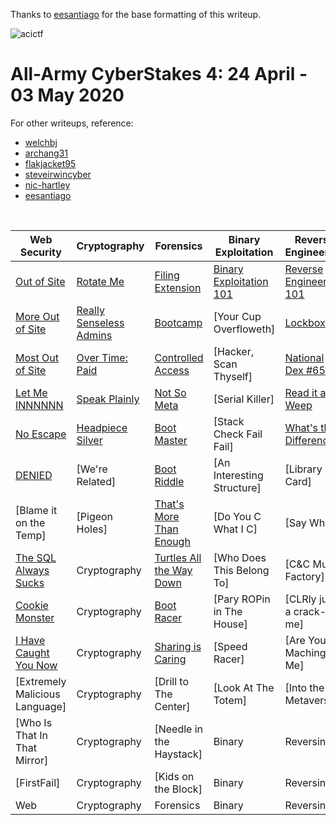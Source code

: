 Thanks to [eesantiago](https://github.com/eesantiago) for the base formatting of this writeup.

![acictf](https://github.com/omyej/ctf/blob/master/acictf_2020/aacs-logo.png)

# All-Army CyberStakes 4: 24 April - 03 May 2020

For other writeups, reference:
*	[welchbj](https://github.com/welchbj/ctf/tree/master/writeups/2020/CyberStakes)
*	[archang31](https://github.com/archang31/aacs4-writeups)
*	[flakjacket95](https://github.com/flakjacket95/cyberstakes_2020)
*	[steveirwincyber](https://github.com/steveirwincyber/CyberStakes2020/tree/master)
*	[nic-hartley](https://nic-hartley.github.io/acictf-writeups/)
*	[eesantiago](https://github.com/eesantiago/Writeups/tree/master/cyberstakes/2020)

<br /> 

| Web Security | Cryptography | Forensics | Binary Exploitation | Reverse Engineering | Miscellaneous |
| ------------ | ------------ | --------- | ------------------- | ------------------- | ------------- |
| [Out of Site](https://github.com/omyej/ctf/tree/master/acictf_2020/Out_of_Site) | [Rotate Me](https://github.com/omyej/ctf/tree/master/acictf_2020/Rotate_Me) | [Filing Extension](https://github.com/omyej/ctf/tree/master/acictf_2020/Filing_Extension) | [Binary Exploitation 101](https://github.com/omyej/ctf/tree/master/acictf_2020/Binary_Exploitation_101) | [Reverse Engineering 101](https://github.com/omyej/ctf/tree/master/acictf_2020/Reverse_Engineering_101) | [Distant Socializing] |
| [More Out of Site](https://github.com/omyej/ctf/tree/master/acictf_2020/More_Out_of_Site) | [Really Senseless Admins](https://github.com/omyej/ctf/tree/master/acictf_2020/Really_Senseless_Admins) | [Bootcamp](https://github.com/omyej/ctf/tree/master/acictf_2020/Bootcamp) | [Your Cup Overfloweth] | [Lockbox](https://github.com/omyej/ctf/tree/master/acictf_2020/Lockbox) | [Slacking Off] |
| [Most Out of Site](https://github.com/omyej/ctf/tree/master/acictf_2020/Most_Out_of_Site) | [Over Time: Paid](https://github.com/omyej/ctf/tree/master/acictf_2020/Over_Time_Paid) | [Controlled Access](https://github.com/omyej/ctf/tree/master/acictf_2020/Controlled_Access) | [Hacker, Scan Thyself] | [National Dex #65](https://github.com/omyej/ctf/tree/master/acictf_2020/National_Dex_65) | [All Your Base Are Belong to Us] |
| [Let Me INNNNNN](https://github.com/omyej/ctf/tree/master/acictf_2020/Let_Me_INNNNNN) | [Speak Plainly](https://github.com/omyej/ctf/tree/master/acictf_2020/Speak_Plainly) | [Not So Meta](https://github.com/omyej/ctf/tree/master/acictf_2020/Not_So_Meta) | [Serial Killer] | [Read it and Weep](https://github.com/omyej/ctf/tree/master/acictf_2020/Read_it_and_Weep) | [Move ZIG] |
| [No Escape](https://github.com/omyej/ctf/tree/master/acictf_2020/No_Escape) | [Headpiece Silver](https://github.com/omyej/ctf/tree/master/acictf_2020/Headpiece_Silver) | [Boot Master](https://github.com/omyej/ctf/tree/master/acictf_2020/Boot_Master) | [Stack Check Fail Fail] | [What's the Difference?](https://github.com/omyej/ctf/tree/master/acictf_2020/Whats_The_Difference) | [Proxy List] |
| [DENIED](https://github.com/omyej/ctf/tree/master/acictf_2020/DENIED) | [We're Related] | [Boot Riddle](https://github.com/omyej/ctf/tree/master/acictf_2020/Boot_Riddle) | [An Interesting Structure] | [Library Card] | [Can You Look This Over?] |
| [Blame it on the Temp] | [Pigeon Holes] | [That's More Than Enough](https://github.com/omyej/ctf/tree/master/acictf_2020/Thats_More_Than_Enough) | [Do You C What I C] | [Say What?] | [Recovery And IDentification] |
| [The SQL Always Sucks](https://github.com/omyej/ctf/tree/master/acictf_2020/The_SQL_Always_Sucks) | Cryptography | [Turtles All the Way Down](https://github.com/omyej/ctf/tree/master/acictf_2020/Turtles_All_the_Way_Down) | [Who Does This Belong To] | [C&C Music Factory] | [I SEe You] |
| [Cookie Monster](https://github.com/omyej/ctf/tree/master/acictf_2020/Cookie_Monster) | Cryptography | [Boot Racer](https://github.com/omyej/ctf/tree/master/acictf_2020/Boot_Racer) | [Pary ROPin in The House] | [CLRly just a crack-me] | [Partition Twice, Recover Once] |
| [I Have Caught You Now](https://github.com/omyej/ctf/tree/master/acictf_2020/I_Have_Caught_You_Now) | Cryptography | [Sharing is Caring](https://github.com/omyej/ctf/tree/master/acictf_2020/Sharing_is_Caring) | [Speed Racer] | [Are You Maching Me] | [PassThis] |
| [Extremely Malicious Language] | Cryptography | [Drill to The Center] | [Look At The Totem] | [Into the Metaverse] | [Assembly Voyageur] |
| [Who Is That In That Mirror] | Cryptography | [Needle in the Haystack] | Binary | Reversing | [UNO Reverse Card] |
| [FirstFail] | Cryptography | [Kids on the Block] | Binary | Reversing | Miscellaneous |
| Web | Cryptography | Forensics | Binary | Reversing | Miscellaneous |

